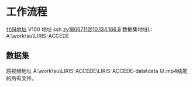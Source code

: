 # 工作流程

[代码地址](https://github.com/YoungForest/affective-analysis)
V100 地址 ssh zy1806711@10.134.166.8
数据集地址L: A:\work\su\LIRIS-ACCEDE

## 数据集
原视频地址 A:\work\su\LIRIS-ACCEDE\LIRIS-ACCEDE-data\data
以.mp4结尾的所有文件。

